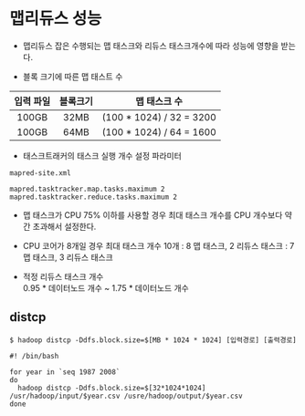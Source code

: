 # 맵리듀스 성능 

* 맵리듀스 잡은 수행되는 맵 태스크와 리듀스 태스크개수에 따라 성능에 영향을 받는다. 

* 블록 크기에 따른 맵 태스트 수

입력 파일|블록크기|맵 태스크 수
:------:|:------:|:---------:
100GB|32MB|(100 * 1024) / 32 = 3200
100GB|64MB|(100 * 1024) / 64 = 1600

* 태스크트래커의 태스크 실행 개수 설정 파라미터

`mapred-site.xml`
```
mapred.tasktracker.map.tasks.maximum 2
mapred.tasktracker.reduce.tasks.maximum 2
```

* 맵 태스크가 CPU 75% 이하를 사용할 경우 최대 태스크 개수를 CPU 개수보다 약간 초과해서 설정한다.
* CPU 코어가 8개일 경우 최대 태스크 개수 10개
: 8 맵 태스크, 2 리듀스 태스크
: 7 맵 태스크, 3 리듀스 태스크


* 적정 리듀스 태스크 개수  
0.95 * 데이터노드 개수 ~ 1.75 * 데이터노드 개수 

## distcp 

```
$ hadoop distcp -Ddfs.block.size=$[MB * 1024 * 1024] [입력경로] [출력경로]
```

```
#! /bin/bash

for year in `seq 1987 2008`
do
  hadoop distcp -Ddfs.block.size=$[32*1024*1024] /usr/hadoop/input/$year.csv /usre/hadoop/output/$year.csv
done
```